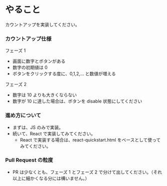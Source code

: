 # やること

カウントアップを実装してください。

### カウントアップ仕様

フェーズ 1

- 画面に数字とボタンがある
- 数字の初期値は 0
- ボタンをクリックする度に、0,1,2,... と数値が増える

フェーズ 2

- 数字は 10 よりも大きくならない
- 数字が 10 に達した場合は、ボタンを disable 状態にしてください

### 進め方について

- まずは、JS のみで実装。
- 続いて、React で実装してみてください。
  - React で実装する場合は、react-quickstart.html をベースとして使ってみてください。

### Pull Request の粒度

- PR は少なくとも、フェーズ 1 とフェーズ 2 で分けて出してください。（それ以上に細かくなる分には構いません。）
